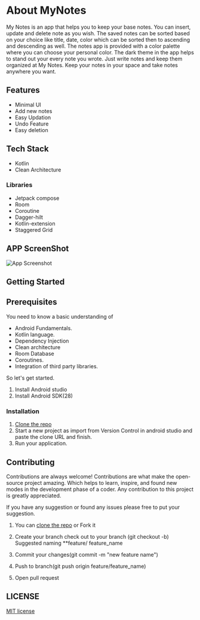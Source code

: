 
# About MyNotes

My Notes is an app that helps you to keep your base notes. You can insert, update and delete note as you wish. The saved notes can be sorted based on your choice like title, date, color which can be sorted then to ascending and descending as well. The notes app is provided with a color palette where you can choose your personal color. The dark theme in the app helps to stand out your every note you wrote. Just write notes and keep them organized at My Notes. Keep your notes in your space and take notes anywhere you want.


## Features

- Minimal UI
- Add new notes
- Easy Updation
- Undo Feature
- Easy deletion

## Tech Stack

- Kotlin
- Clean Architecture

###  Libraries

- Jetpack compose
- Room
- Coroutine
- Dagger-hilt
- Kotlin-extension
- Staggered Grid

## APP ScreenShot

![App Screenshot](https://static.wixstatic.com/media/518b8e_0e0f5b32363c4ba696ad3cb7c12f51a4~mv2.png/v1/crop/x_227,y_0,w_2746,h_2400/fill/w_635,h_687,al_c,q_90,usm_0.66_1.00_0.01,enc_auto/flying-triple-iphone-13-pro-graphite-mockup-template_2x.png)


## Getting Started

## Prerequisites
 
You need to know a basic understanding of 

- Android Fundamentals.
- Kotlin language.
- Dependency Injection
- Clean architecture
- Room Database
- Coroutines.
- Integration of third party libraries.

So let's get started.

1. Install Android studio
2. Install Android SDK(28)

### Installation


1. [Clone the repo](https://github.com/kodeflap/MyNotes.git)
2. Start a new project as import from Version Control in android studio and paste the clone URL and finish.
3.  Run your application.


## Contributing

Contributions are always welcome!
Contributions are what make the open-source project amazing. Which helps to learn, inspire, and found new modes in the development phase of a coder. Any contribution to this project is greatly appreciated.

If you have any suggestion or found any issues please free to put your suggestion.

1. You can [clone the repo](https://github.com/kodeflap/MyNotes.git) or Fork it

2. Create your branch check out to your branch (git checkout -b)
Suggested naming **feature/ feature_name

3. Commit your changes(git commit -m "new feature name")

4. Push to branch(git push origin feature/feature_name)

5. Open pull request

## LICENSE

[MIT license](LICENSE)
